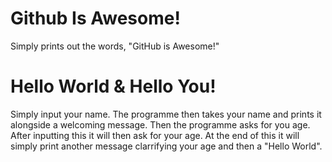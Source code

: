 # Github Is Awesome!

Simply prints out the words, "GitHub is Awesome!"


# Hello World & Hello You!

Simply input your name. The programme then takes your name and prints it alongside a welcoming message.
Then the programme asks for you age. After inputting this it will then ask for your age.
At the end of this it will simply print another message clarrifying your age and then a "Hello World".
